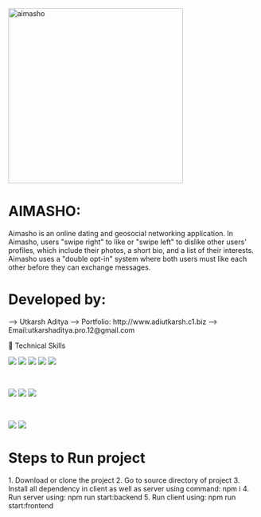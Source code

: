<img align="center" width="351" alt="aimasho" src="https://user-images.githubusercontent.com/69595881/234962649-3b316f59-3dea-4271-bb9a-814b685e71a0.PNG">

<h1>AIMASHO:</h1>
<p1>Aimasho is an online dating and geosocial networking application. In Aimasho, users "swipe right" to like or "swipe left" to dislike other users' profiles, which include their photos, a short bio, and a list of their interests. Aimasho uses a "double opt-in" system where both users must like each other before they can exchange messages. </p1>

 

<h1>Developed by:</h1>
<p1> --> Utkarsh Aditya</p1>
<p1> --> Portfolio: http://www.adiutkarsh.c1.biz</p1>
<p1> --> Email:utkarshaditya.pro.12@gmail.com</p1>

💼 Technical Skills

![](https://img.shields.io/badge/Code-React-informational?style=flat&logo=react&color=61DAFB)
![](https://img.shields.io/badge/Code-Redux-informational?style=flat&logo=Redux&color=764ABC)
![](https://img.shields.io/badge/Code-JavaScript-informational?style=flat&logo=JavaScript&color=F7DF1E)
![](https://img.shields.io/badge/Code-HTML5-informational?style=flat&logo=HTML5&color=E34F26)
![](https://img.shields.io/badge/Code-SQLite-informational?style=flat&logo=SQLite&color=003B57)

</br>

![](https://img.shields.io/badge/Style-Bootstrap-informational?style=flat&logo=Bootstrap&color=7952B3)
![](https://img.shields.io/badge/Style-CSS3-informational?style=flat&logo=CSS3&color=1572B6)
![](https://img.shields.io/badge/Style-styled--components-informational?style=flat&logo=styled-components&color=DB7093)


</br>

![](https://img.shields.io/badge/Tools-Git-informational?style=flat&logo=Git&color=F05032)
![](https://img.shields.io/badge/Tools-GitHub-informational?style=flat&logo=GitHub&color=181717)

<h1>Steps to Run project</h1>
<p1>1. Download or clone the project</p1>
<p1>2. Go to source directory of project</p1>
<p1>3. Install all dependency in client as well as server using command: npm i</p1>
<p1>4. Run server using: npm run start:backend</p1>
<p1>5. Run client using: npm run start:frontend</p1>





